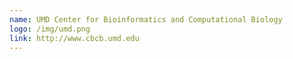 ```yaml
---
name: UMD Center for Bioinformatics and Computational Biology
logo: /img/umd.png
link: http://www.cbcb.umd.edu
---
```

